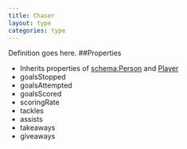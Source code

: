 ```yaml
---
title: Chaser
layout: type
categories: type
---
```

Definition goes here.
##Properties
* Inherits properties of [schema:Person](http://schema.org/Person) and [Player](Player)
* goalsStopped
* goalsAttempted
* goalsScored
* scoringRate
* tackles
* assists
* takeaways
* giveaways